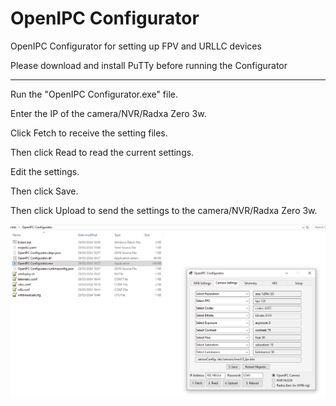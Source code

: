 # OpenIPC Configurator
OpenIPC Configurator for setting up FPV and URLLC devices

Please download and install PuTTy before running the Configurator

---

Run the "OpenIPC Configurator.exe" file.

Enter the IP of the camera/NVR/Radxa Zero 3w.

Click Fetch to receive the setting files.

Then click Read to read the current settings.

Edit the settings.

Then click Save.

Then click Upload to send the settings to the camera/NVR/Radxa Zero 3w.

![alt text](https://github.com/OpenIPC/configurator/blob/master/configurator.png)
